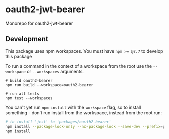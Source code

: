 # oauth2-jwt-bearer

Monorepo for oauth2-jwt-bearer 

## Development

This package uses npm workspaces. You must have `npm >= @7.7` to develop this package

To run a command in the context of a workspace from the root use the `--workspace` or `--workspaces` arguments.

```shell
# build oauth2-bearer
npm run build --workspace=oauth2-bearer

# run all tests
npm test --workspaces
```

You can't yet run `npm install` with the `workspace` flag, so to install something - don't run install from the workspace, instead from the root run:

```sh
# to install 'jest' to 'packages/oauth2-bearer'
npm install --package-lock-only --no-package-lock --save-dev --prefix=packages/oauth2-bearer jest
npm install
```
